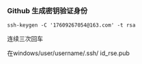 ### Github 生成密钥验证身份

```
ssh-keygen -C '17609267054@163.com' -t rsa
```

连续三次回车

在windows/user/username/.ssh/  id_rse.pub

